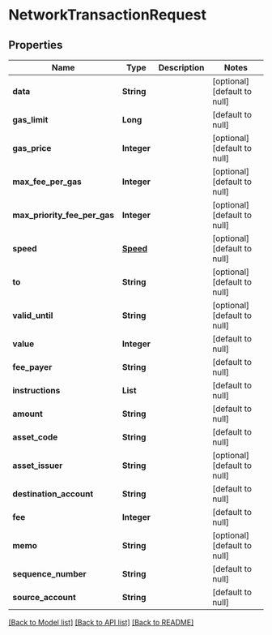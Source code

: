# NetworkTransactionRequest
## Properties

| Name | Type | Description | Notes |
|------------ | ------------- | ------------- | -------------|
| **data** | **String** |  | [optional] [default to null] |
| **gas\_limit** | **Long** |  | [default to null] |
| **gas\_price** | **Integer** |  | [optional] [default to null] |
| **max\_fee\_per\_gas** | **Integer** |  | [optional] [default to null] |
| **max\_priority\_fee\_per\_gas** | **Integer** |  | [optional] [default to null] |
| **speed** | [**Speed**](Speed.md) |  | [optional] [default to null] |
| **to** | **String** |  | [optional] [default to null] |
| **valid\_until** | **String** |  | [optional] [default to null] |
| **value** | **Integer** |  | [default to null] |
| **fee\_payer** | **String** |  | [default to null] |
| **instructions** | **List** |  | [default to null] |
| **amount** | **String** |  | [default to null] |
| **asset\_code** | **String** |  | [default to null] |
| **asset\_issuer** | **String** |  | [optional] [default to null] |
| **destination\_account** | **String** |  | [default to null] |
| **fee** | **Integer** |  | [default to null] |
| **memo** | **String** |  | [optional] [default to null] |
| **sequence\_number** | **String** |  | [default to null] |
| **source\_account** | **String** |  | [default to null] |

[[Back to Model list]](../README.md#documentation-for-models) [[Back to API list]](../README.md#documentation-for-api-endpoints) [[Back to README]](../README.md)

